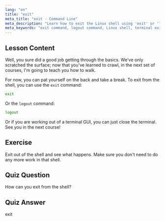 ```yaml
---
lang: "en"
title: "exit"
meta_title: "exit - Command Line"
meta_description: "Learn how to exit the Linux shell using 'exit' or 'logout' commands. Understand basic shell navigation for beginners. Start your Linux journey today!"
meta_keywords: "exit command, logout command, Linux shell, terminal exit, Linux basics, beginner Linux, Linux tutorial"
---
```


## Lesson Content

Well, you sure did a good job getting through the basics. We've only scratched the surface; now that you've learned to crawl, in the next set of courses, I'm going to teach you how to walk.

For now, you can pat yourself on the back and take a break. To exit from the shell, you can use the `exit` command:

```bash
exit
```

Or the `logout` command:

```bash
logout
```

Or if you are working out of a terminal GUI, you can just close the terminal. See you in the next course!

## Exercise

Exit out of the shell and see what happens. Make sure you don't need to do any more work in that shell.

## Quiz Question

How can you exit from the shell?

## Quiz Answer

exit
